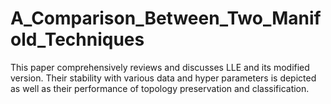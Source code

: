 # A_Comparison_Between_Two_Manifold_Techniques
This paper comprehensively reviews and discusses LLE and its modified version. Their stability with various data and hyper parameters is depicted as well as their performance of topology preservation and classification.
